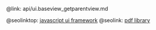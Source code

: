 @link: api/ui.baseview_getparentview.md

@seolinktop: [javascript ui framework](https://webix.com)
@seolink: [pdf library](https://webix.com/widget/html5_pdf_viewer/)